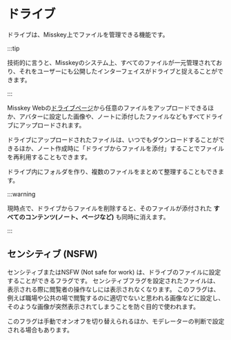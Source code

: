 # ドライブ
ドライブは、Misskey上でファイルを管理できる機能です。

:::tip

技術的に言うと、Misskeyのシステム上、すべてのファイルが一元管理されており、それをユーザーにも公開したインターフェイスがドライブと捉えることができます。

:::

Misskey Webの[ドライブページ](x-mi-web://my/drive)から任意のファイルをアップロードできるほか、アバターに設定した画像や、ノートに添付したファイルなどもすべてドライブにアップロードされます。

ドライブにアップロードされたファイルは、いつでもダウンロードすることができるほか、ノート作成時に「ドライブからファイルを添付」することでファイルを再利用することもできます。

ドライブ内にフォルダを作り、複数のファイルをまとめて整理することもできます。

:::warning

現時点で、ドライブからファイルを削除すると、そのファイルが添付された **すべてのコンテンツ(ノート、ページなど)** も同時に消えます。

:::

## センシティブ (NSFW)
センシティブまたはNSFW (Not safe for work) は、ドライブのファイルに設定することができるフラグです。
センシティブフラグを設定されたファイルは、表示される際に閲覧者の操作なしには表示されなくなります。
このフラグは、例えば職場や公共の場で閲覧するのに適切でないと思われる画像などに設定し、そのような画像が突然表示されてしまうことを防ぐ目的で使われます。

このフラグは手動でオンオフを切り替えられるほか、モデレーターの判断で設定される場合もあります。
